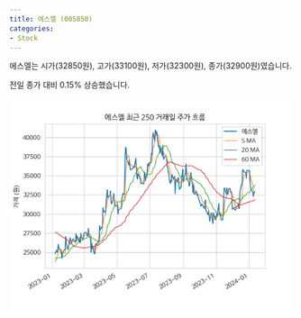 ```yaml
---
title: 에스엘 (005850)
categories:
- Stock
---
```


에스엘는 시가(32850원), 고가(33100원), 저가(32300원), 종가(32900원)였습니다.

전일 종가 대비 0.15% 상승했습니다.

<!-- more -->

![005850](/assets/images/stock/005850.png)